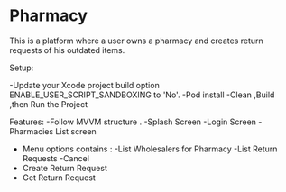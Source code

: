 # Pharmacy
This is a platform where a user owns a pharmacy and creates return requests of his outdated items.

Setup:

-Update your Xcode project build option ENABLE_USER_SCRIPT_SANDBOXING to 'No'.
-Pod install
-Clean ,Build ,then Run the Project

Features:
-Follow MVVM structure .
-Splash Screen
-Login Screen
-Pharmacies List screen
- Menu options contains :
   -List Wholesalers for Pharmacy
   -List Return Requests
   -Cancel
- Create Return Request
- Get Return Request
